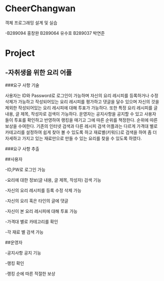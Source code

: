 # CheerChangwan
객체 프로그래밍 설계 및 실습

-B289094 홍창완  B289064 유수호  B289037 박연준



# Project
  -자취생을 위한 요리 어플
  -


###요구 사항 기술


사용자는 ID와 Password로 로그인이 가능하며 자신의 요리 레시피를 등록하거나 수정 삭제가 가능하고 작성되어있는 요리 레시피를 평가하고 댓글을 달수 있으며 자신의 것을 제외한 작성되어있는 요리 레시피에 대해 투표가 가능하다. 또한 특정 요리 레시피를 글 내용, 글 제목, 작성자로 검색이 가능하다.
운영자는 공지사항을 공지할 수 있고 사용자들이 투표를 확인하고 반영하여 랭킹을 매기고 그에 따른 순위를 책정한다. 순위에 따른 보상을 수여한다.
기존의 인터넷 검색과 다른 레시피 검색 어플과는 다르게 가격대 별로 카테고리를 설정하여 쉽게 찾아 볼 수 있도록 하고 재료별(키워드)로 검색을 하여 좀 더 자세하고 가지고 있는 재료만으로 만들 수 있는 요리를 찾을 수 있도록 하였다.


###요구 사항 추출

##사용자

-ID,PW로 로그인 가능

-요리에 대한 정보(글 내용, 글 제목, 작성자) 검색 기능

-자신의 요리 레시피를 등록 수정 삭제 가능

-자신의 요리 혹은 타인의 글에 댓글

-자신이 본 요리 레시피에 대해 투표 가능

-가격대 별로 카테고리를 확인

-각 재료 별 검색 가능


##운영자

-공지사항 공지 기능

-랭킹 확인

-랭킹 순에 따른 적절한 보상

